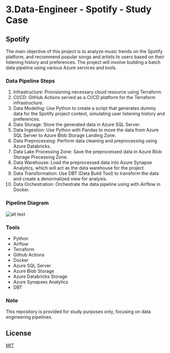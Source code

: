 # 3.Data-Engineer - Spotify - Study Case

## Spotify
The main objective of this project is to analyze music trends on the Spotify platform, and recommend popular songs and artists to users based on their listening history and preferences. The project will involve building a batch data pipeline using various Azure services and tools.

### Data Pipeline Steps
1. Infrastructure: Provisioning necessary cloud resource using Terraform.
2. CI/CD: GitHub Actions served as a CI/CD platform for the Terraform infrastructure.
3. Data Modeling: Use Python to create a script that generates dummy data for the Spotify project context, simulating user listening history and preferences.
4. Data Storage: Store the generated data in Azure SQL Server.
5. Data Ingestion: Use Python with Pandas to move the data from Azure SQL Server to Azure Blob Storage Landing Zone.
6. Data Preprocessing: Perform data cleaning and preprocessing using Azure Databricks.
7. Data Lake Processing Zone: Save the preprocessed data in Azure Blob Storage Processing Zone.
8. Data Warehouse: Load the preprocessed data into Azure Synapse Analytics, which will act as the data warehouse for the project.
9. Data Transformation: Use DBT (Data Build Tool) to transform the data and create a denormalized view for analysis.
10. Data Orchestration: Orchestrate the data pipeline using with Airflow in Docker.

### Pipeline Diagram
![alt text](https://github.com/makima0499/3.Data-Engineer/blob/main/3.DataPipeline.png)

### Tools
* Python
* Airflow
* Terraform
* Github Actions
* Docker
* Azure SQL Server
* Azure Blob Storage
* Azure Databricks Storage
* Azure Synapses Analytics
* DBT

### Note
This repository is provided for study purposes only, focusing on data engineering pipelines.

## License

[MIT](https://choosealicense.com/licenses/mit/)
